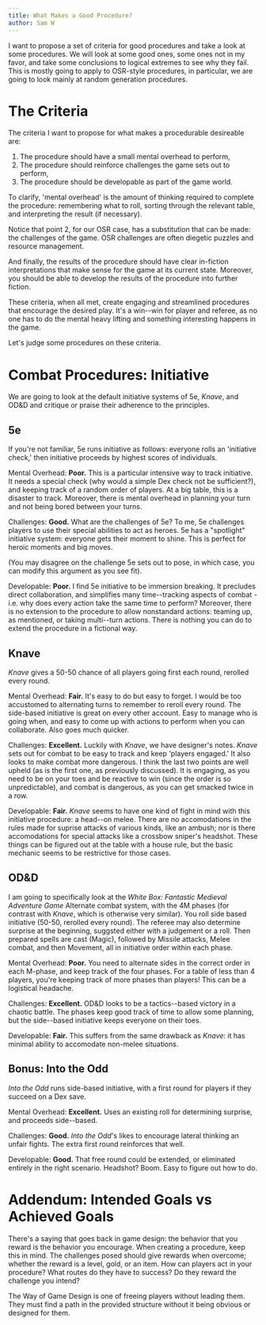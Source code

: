 ```yaml
---
title: What Makes a Good Procedure?
author: Sam W
---
```



I want to propose a set of criteria for good procedures and take a look at some procedures. 
We will look at some good ones, some ones not in my favor, and take some conclusions to logical extremes to see why they fail.
This is mostly going to apply to OSR-style procedures, in particular, we are going to look mainly at random generation procedures.

# The Criteria

The criteria I want to propose for what makes a procedurable desireable are:

1. The procedure should have a small mental overhead to perform,
2. The procedure should reinforce challenges the game sets out to perform,
3. The procedure should be developable as part of the game world.

To clarify, 'mental overhead' is the amount of thinking required to complete the procedure: remembering what to roll, sorting through the relevant table, and interpreting the result (if necessary).

Notice that point 2, for our OSR case, has a substitution that can be made: the challenges of the game. 
OSR challenges are often diegetic puzzles and resource management.

And finally, the results of the procedure should have clear in-fiction interpretations that make sense for the game at its current state. Moreover, you should be able to develop the results of the procedure into further fiction.

These criteria, when all met, create engaging and streamlined procedures that encourage the desired play. It's a win--win for player and referee, as no one has to do the mental heavy lifting and something interesting happens in the game.

Let's judge some procedures on these criteria.

# Combat Procedures: Initiative

We are going to look at the default initiative systems of 5e, *Knave*, and OD&D and critique or praise their adherence to the principles. 

## 5e

If you're not familiar, 5e runs initiative as follows: everyone rolls an 'initiative check,' then initiative proceeds by highest scores of individuals.

Mental Overhead: **Poor.** This is a particular intensive way to track initiative. It needs a special check (why would a simple Dex check not be sufficient?), and keeping track of a random order of players. At a big table, this is a disaster to track. Moreover, there is mental overhead in planning your turn and not being bored between your turns.

Challenges: **Good.** What are the challenges of 5e? To me, 5e challenges players to use their special abilities to act as heroes. 5e has a "spotlight" initiative system: everyone gets their moment to shine. This is perfect for heroic moments and big moves.

(You may disagree on the challenge 5e sets out to pose, in which case, you can modify this argument as you see fit).

Developable: **Poor.** I find 5e initiative to be immersion breaking. It precludes direct collaboration, and simplifies many time--tracking aspects of combat - i.e. why does every action take the same time to perform? Moreover, there is no extension to the procedure to allow nonstandard actions: teaming up, as mentioned, or taking multi--turn actions. There is nothing you can do to extend the procedure in a fictional way.

## Knave

*Knave* gives a 50-50 chance of all players going first each round, rerolled every round.

Mental Overhead: **Fair.** It's easy to do but easy to forget. I would be too accustomed to alternating turns to remember to reroll every round. The side-based initiative is great on every other account. Easy to manage who is going when, and easy to come up with actions to perform when you can collaborate. Also goes much quicker.

Challenges: **Excellent.** Luckily with *Knave*, we have designer's notes. *Knave* sets out for combat to be easy to track and keep 'players engaged.' It also looks to make combat more dangerous. I think the last two points are well upheld (as is the first one, as previously discussed). It is engaging, as you need to be on your toes and be reactive to win (since the order is so unpredictable), and combat is dangerous, as you can get smacked twice in a row.

Developable: **Fair.** *Knave* seems to have one kind of fight in mind with this initiative procedure: a head--on melee. There are no accomodations in the rules made for suprise attacks of various kinds, like an ambush; nor is there accomodations for special attacks like a crossbow sniper's headshot. These things can be figured out at the table with a house rule, but the basic mechanic seems to be restrictive for those cases.


## OD&D

I am going to specifically look at the *White Box: Fantastic Medieval Adventure Game* Alternate combat system, with the 4M phases (for contrast with *Knave*, which is otherwise very similar). You roll side based initiative (50-50, rerolled every round). The referee may also determine surprise at the beginning, suggsted either with a judgement or a roll. Then prepared spells are cast (Magic), followed by Missile attacks, Melee combat, and then Movement, all in initiative order within each phase.

Mental Overhead: **Poor.** You need to alternate sides in the correct order in each M-phase, and keep track of the four phases. For a table of less than 4 players, you're keeping track of more phases than players! This can be a logistical headache.

Challenges: **Excellent.** OD&D looks to be a tactics--based victory in a chaotic battle. The phases keep good track of time to allow some planning, but the side--based initiative keeps everyone on their toes.

Developable: **Fair.** This suffers from the same drawback as *Knave*: it has minimal ability to accomodate non-melee situations.

## Bonus: Into the Odd

*Into the Odd* runs side-based initiative, with a first round for players if they succeed on a Dex save.

Mental Overhead: **Excellent.** Uses an existing roll for determining surprise, and proceeds side--based.

Challenges: **Good.** *Into the Odd*'s likes to encourage lateral thinking an unfair fights. The extra first round reinforces that well.

Developable: **Good.** That free round could be extended, or eliminated entirely in the right scenario. Headshot? Boom. Easy to figure out how to do.

# Addendum: Intended Goals vs Achieved Goals

There's a saying that goes back in game design: the behavior that you reward is the behavior you encourage. When creating a procedure, keep this in mind. The challenges posed should give rewards when overcome; whether the reward is a level, gold, or an item. How can players act in your procedure? What routes do they have to success? Do they reward the challenge you intend?

The Way of Game Design is one of freeing players without leading them. They must find a path in the provided structure without it being obvious or designed for them. 







